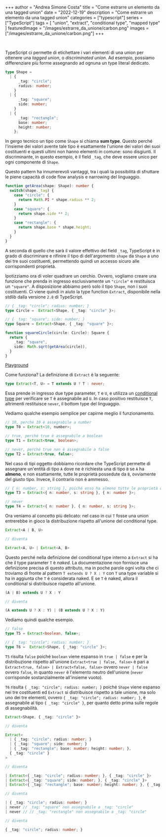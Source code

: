 +++
author = "Andrea Simone Costa"
title = "Come estrarre un elemento da una tagged union"
date = "2022-12-19"
description = "Come estrarre un elemento da una tagged union"
categories = ["typescript"]
series = ["TypeScript"]
tags = [
    "union",
    "extract",
    "conditional type",
    "mapped type"
]
featuredImage = "/images/estrarre_da_unione/carbon.png"
images = ["/images/estrarre_da_unione/carbon.png"]
+++

&nbsp;

TypeScript ci permette di etichettare i vari elementi di una union per ottenere una _tagged union_, o _discriminated union_. Ad esempio, possiamo differenziare più forme assegnando ad ognuna un type literal dedicato.

```ts
type Shape = 
  | {
      _tag: "circle";
      radius: number;
    } 
  | {
      _tag: "square";
      side: number;
    }
  | {
      _tag: "rectangle";
      base: number;
      height: number;
    };
```

In gergo tecnico un tipo come `Shape` si chiama __sum type__. Questo perché l'insieme dei valori avente tale tipo è esattamente l'unione dei valori dei suoi costituenti e questi ultimi non hanno elementi in comune: sono disgiunti. Il discriminante, in questo esempio, è il field `_tag`, che deve essere unico per ogni componente di `Shape`.

Questo pattern ha innumerevoli vantaggi, tra i quali la possibilità di sfruttare le piene capacità di code flow analysis e narrowing del linguaggio.

```ts
function getArea(shape: Shape): number {
  switch(shape._tag) {
    case "circle": {
      return Math.PI * shape.radius ** 2;
    }
    case "square": {
      return shape.side ** 2;
    }
    case "rectangle": {
      return shape.base * shape.height;
    }
  }
}
```

A seconda di quello che sarà il valore effettivo del field `_tag`, TypeScript è in grado di discriminare e rifinire il tipo di dell'argomento `shape` da `Shape` a uno dei tre suoi costituenti, permettendo quindi un accesso sicuro alle corrispondenti proprietà.

Ipotizziamo ora di voler quadrare un cerchio. Ovvero, vogliamo creare una funzione che prenda in ingresso esclusivamente un `"circle"` e restituisca un `"square"`. A disposizione abbiamo però solo il tipo `Shape`, non i suoi costituenti. Ci viene quindi in aiuto la type function `Extract`, disponibile nella stdlib dalla versione `2.8` di TypeScript.

```ts
// { _tag: "circle"; radius: number; }
type Circle =  Extract<Shape, { _tag: "circle" }>;

// { _tag: "square"; side: number; }
type Square = Extract<Shape, { _tag: "square" }>;

function squareCircle(circle: Circle): Square {
  return {
    _tag: "square",
    side: Math.sqrt(getArea(circle)),
  }
}
```

[Playground](https://www.typescriptlang.org/play?#code/C4TwDgpgBAygFgQ0lAvFAsAKClAPlAbyxxKgH1gEBzALigCIBjASwCdGAbCegbmNKisEAE2YBXAM50AdmIC2AIwis+2EgF8Ma-ETWkK1OvQkBHMQlbdVAqBObCIM+UpX8c6-jrckDtBpcZKaSouXm8cBQQJRyhZRWVrATgIZio4YCd41z0odVUsADMxaUDmAHtpKCoIYABBSwQACglESDp4JAgASkyXQn4JAHdmYEY4ZtaIADpfLv6cxijoAHIWdi5lul0bS2AxVkqoAFkEYDgpgAUASSgAKltJqaFRSTv7gCZE929F6Khl0zmSybeY7Gr7Q4tTpTOwON5QT7eDwLJb-AJBEIQEHbAS7CE4KGQKaRP73QnTZKpdJfXL8ZHIrCgZAAYTYnGgaCgAFEAB7AISBAA8HUgABpCORKH4mGzQrkAHyqJnQGBmCwc7l8gXAYWTcUESWGBiA9X0BX5TBFErAcqVE2WVnrCCNNbsuiO9k9WBqyygwTgg5+nC+Iz27ii7ywmInM4wkysYCNap1Bou2XdLoRtT0rBYRgVCRlLhTDhlKjNH0QD1cRoGkMMV2hcXPcRSKAARnUXS6ucwyqgABUAKyoTX8hBChRlIsQBDScUFBAcaKKoA)

Come funziona? La definizione di `Extract` è la seguente:

```ts
type Extract<T, U> = T extends U ? T : never;
```

Essa prende in ingresso due type parameter, `T` e `U`, e utilizza un [conditional type](https://www.typescriptlang.org/docs/handbook/2/conditional-types.html) per verificare se `T` è assegnabile ad `U`. In caso positivo restituisce `T`, altrimenti restituisce `never`, il bottom type del linguaggio.

Vediamo qualche esempio semplice per capirne meglio il funzionamento.

```ts
// 10, perché 10 è assegnabile a number
type T0 = Extract<10, number>;

// true, perché true è assegnabile a boolean
type T1 = Extract<true, boolean>; 

// never, perché true non è assegnabile a false
type T2 = Extract<true, false>; 
```

Nel caso di tipi oggetto dobbiamo ricordare che TypeScript permette di assegnare un'entità di tipo `A` dove ne è richiesta una di tipo `B` se `A` ha __almeno__, e non esattamente, tutte le proprietà possedute da `B`, ovviamente del giusto tipo. Invece, il contrario non è ammesso.

```ts
// { n: number, s: string }, poiché esso ha almeno tutte le proprietà di { n: number }
type T3 = Extract<{ n: number, s: string }, { n: number }>;

// never
type T4 = Extract<{ n: number }, { n: number, s: string }>;
```

Ora veniamo al concetto più delicato: nel caso in cui `T` fosse una union entrerebbe in gioco la distribuzione rispetto all'unione del conditional type.

```ts
Extract<A | B, U>

// diventa

Extract<A, U> | Extract<A, B>
```

Questo perché nella definizione del conditional type interno a `Extract` si ha che il type parameter `T` è _naked_. La documentazione non fornisce una definizione precisa di questo attributo, ma in poche parole ogni volta che ci troviamo di fronte al pattern `T extends U ? X : Y` con `T` una type variable si ha in aggiunta che `T` è considerata naked. E se `T` è naked, allora il conditional si distribuisce rispetto all'unione.

```ts
(A | B) extends U ? X : Y

// diventa

(A extends U ? X : Y) | (B extends U ? X : Y)
```

Vediamo quindi qualche esempio.

```ts
// false
type T5 = Extract<boolean, false>;

// { _tag: "circle"; radius: number; }
type T6 =  Extract<Shape, { _tag: "circle" }>;
```

`T5` risulta `false` poiché `boolean` viene espanso in `true | false` e per la distribuzione rispetto all'unione `Extract<true | false, false>` è pari a `Extract<true, false> | Extract<false, false>` ovvero `never | false` ovvero `false`, in quanto `never` è l'elemento neutro dell'unione (`never` corrisponde sostanzialmente all'insieme vuoto).

`T6` risulta `{ _tag: "circle"; radius: number; }` poiché `Shape` viene espanso nei tre costituenti ed `Extract` si distribuisce rispetto a tale unione, ma solo uno dei tre elementi, ovvero `{ _tag: "circle"; radius: number; }`, è assegnabile al tipo `{ _tag: "circle" }`, per quanto detto prima sulle regole di assegnabilità.

```ts
Extract<Shape, { _tag: "circle" }>

// diventa

Extract<
  | { _tag: "circle"; radius: number; }
  | { _tag: "square"; side: number; }
  | { _tag: "rectangle"; base: number; height: number; },
  { _tag: "circle" }
>

// diventa

| Extract<{ _tag: "circle"; radius: number; }, { _tag: "circle" }>
| Extract<{ _tag: "square"; side: number; }, { _tag: "circle" }>
| Extract<{ _tag: "rectangle"; base: number; height: number; }, { _tag: "circle" }>

// diventa

| { _tag: "circle"; radius: number; }
| never // _tag: "square" non assegnabile a _tag: "circle"
| never // // _tag: "rectangle" non assegnabile a _tag: "circle"

// diventa

{ _tag: "circle"; radius: number; }
```
